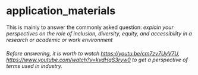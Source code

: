 # application_materials
This is mainly to answer the commonly asked question: 
*explain your perspectives on the role of inclusion, diversity, equity, and accessibility in a research or academic or work environment*

###### Before answering, it is worth to watch https://youtu.be/cm7zv7UyV7U, https://www.youtube.com/watch?v=kvdHqS3ryw0 to get a perspective of terms used in industry.
